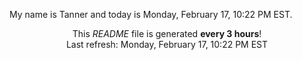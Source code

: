 My name is Tanner and today is Monday, February 17, 10:22 PM EST.

<p align="center">This <i>README</i> file is generated <b>every 3 hours</b>!</br>Last refresh: Monday, February 17, 10:22 PM EST<br /></p>
